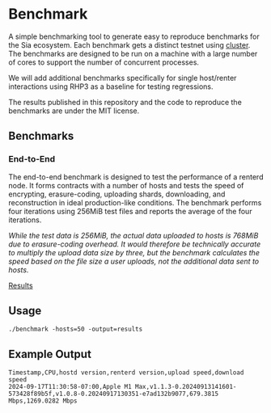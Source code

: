 # Benchmark

A simple benchmarking tool to generate easy to reproduce benchmarks for the Sia ecosystem. Each benchmark gets a distinct testnet using [cluster](https://github.com/SiaFoundation/cluster). The benchmarks are designed to be run on a machine with a large number of cores to support the number of concurrent processes.

We will add additional benchmarks specifically for single host/renter interactions using RHP3 as a baseline for testing regressions.

The results published in this repository and the code to reproduce the benchmarks are under the MIT license.

## Benchmarks

### End-to-End

The end-to-end benchmark is designed to test the performance of a renterd node. It forms contracts with a number of hosts and tests the speed of encrypting, erasure-coding, uploading shards, downloading, and reconstruction in ideal production-like conditions. The benchmark performs four iterations using 256MiB test files and reports the average of the four iterations. 

*While the test data is 256MiB, the actual data uploaded to hosts is 768MiB due to erasure-coding overhead. It would therefore be technically accurate to multiply the upload data size by three, but the benchmark calculates the speed based on the file size a user uploads, not the additional data sent to hosts.*

[Results](results/e2e.csv)

## Usage

```
./benchmark -hosts=50 -output=results
```

## Example Output

```csv
Timestamp,CPU,hostd version,renterd version,upload speed,download speed
2024-09-17T11:30:58-07:00,Apple M1 Max,v1.1.3-0.20240913141601-573428f89b5f,v1.0.8-0.20240917130351-e7ad132b9077,679.3815 Mbps,1269.0282 Mbps
```